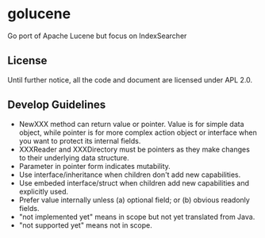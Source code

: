golucene
========

Go port of Apache Lucene but focus on IndexSearcher

License
-------

Until further notice, all the code and document are licensed under APL 2.0.

Develop Guidelines
------------------

- NewXXX method can return value or pointer. Value is for simple data object, while pointer is for more complex action object or interface when you want to protect its internal fields.
- XXXReader and XXXDirectory must be pointers as they make changes to their underlying data structure.
- Parameter in pointer form indicates mutability.
- Use interface/inheritance when children don't add new capabilities.
- Use embeded interface/struct when children add new capabilities and explicitly used.
- Prefer value internally unless (a) optional field; or (b) obvious readonly fields.
- "not implemented yet" means in scope but not yet translated from Java.
- "not supported yet" means not in scope.